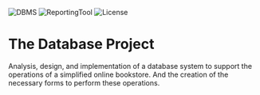 ![DBMS](https://img.shields.io/badge/Database%20Management%20System-MySQL%20-yellow.svg)
![ReportingTool](https://img.shields.io/badge/Reporting%20Tool-JasperReports-green.svg)
![License](https://img.shields.io/badge/License-GPL&ndash;3.0%20-red.svg)

# The Database Project
Analysis, design, and implementation of a database system to support the operations of a simplified online bookstore. And the creation of the necessary forms to perform these operations.
